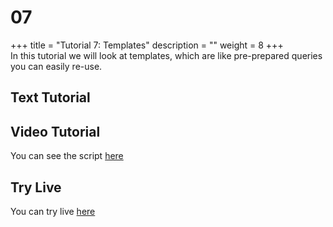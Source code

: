 # 07

+++ title = "Tutorial 7: Templates" description = "" weight = 8 +++    
 In this tutorial we will look at templates, which are like pre-prepared queries you can easily re-use. 

## Text Tutorial

## Video Tutorial

You can see the script [here](https://github.com/hyounes4560/training-portal/tree/a5d651d741ffc8a7b4a33a10307dc2a430deef4a/intermine-training-portal/python-scripts/video07/README.md)

## Try Live

You can try live [here](https://mybinder.org/v2/gh/intermine/intermine-ws-python-docs/master?filepath=07-tutorial.ipynb)

